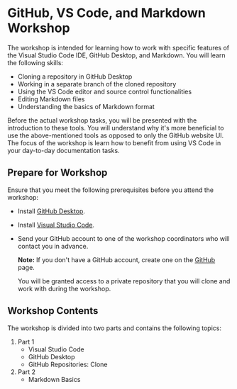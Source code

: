 # GitHub, VS Code, and Markdown Workshop

The workshop is intended for learning how to work with specific features of the Visual Studio Code IDE, GitHub Desktop, and Markdown. You will learn the following skills:

- Cloning a repository in GitHub Desktop
- Working in a separate branch of the cloned repository
- Using the VS Code editor and source control functionalities
- Editing Markdown files
- Understanding the basics of Markdown format

Before the actual workshop tasks, you will be presented with the introduction to these tools. You will understand why it's more beneficial to use the above-mentioned tools as opposed to only the GitHub website UI. The focus of the workshop is learn how to benefit from using VS Code in your day-to-day documentation tasks.

## Prepare for Workshop

Ensure that you meet the following prerequisites before you attend the workshop:

- Install [GitHub Desktop](https://desktop.github.com/).
- Install [Visual Studio Code](https://code.visualstudio.com/download).
- Send your GitHub account to one of the workshop coordinators who will contact you in advance.

  **Note:** If you don't have a GitHub account, create one on the [GitHub](https://github.com/) page.

    You will be granted access to a private repository that you will clone and work with during the workshop.

## Workshop Contents

The workshop is divided into two parts and contains the following topics:

1. Part 1
    - Visual Studio Code
    - GitHub Desktop
    - GitHub Repositories: Clone
2. Part 2
    - Markdown Basics
